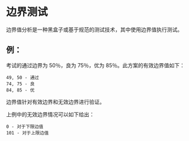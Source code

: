 # 边界测试

边界值分析是一种黑盒子或基于规范的测试技术，其中使用边界值执行测试。

## 例：

考试的通过边界为 50％，良为 75％，优为 85％。此方案的有效边界值如下：

```
49, 50 - 通过
74, 75 - 良
84, 85 - 优
```

边界值针对有效边界和无效边界进行验证。

上例中的无效边界情况可以如下给出：

```
0 - 对于下限边值
101 - 对于上限边值
```
